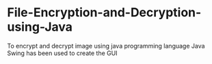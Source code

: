 # File-Encryption-and-Decryption-using-Java
To encrypt and decrypt image using java programming language
Java Swing has been used to create the GUI
